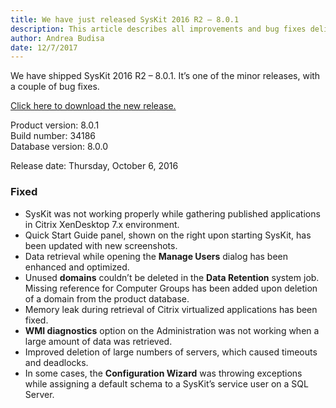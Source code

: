 ```yaml
---
title: We have just released SysKit 2016 R2 – 8.0.1
description: This article describes all improvements and bug fixes delivered in SysKit 2016 R2 – 8.0.1.
author: Andrea Budisa
date: 12/7/2017
---
```


We have shipped SysKit 2016 R2 – 8.0.1. It’s one of the minor releases, with a couple of bug fixes.

[Click here to download the new release.](https://www.syskit.com/products/monitor/download)

Product version: 8.0.1  
Build number: 34186  
Database version: 8.0.0

Release date: Thursday, October 6, 2016

### Fixed

+ SysKit was not working properly while gathering published applications in Citrix XenDesktop 7.x environment.
+ Quick Start Guide panel, shown on the right upon starting SysKit, has been updated with new screenshots.
+ Data retrieval while opening the __Manage Users__ dialog has been enhanced and optimized.
+ Unused __domains__ couldn’t be deleted in the __Data Retention__ system job. Missing reference for Computer Groups has been added upon deletion of a domain from the product database.
+ Memory leak during retrieval of Citrix virtualized applications has been fixed.
+ __WMI diagnostics__ option on the Administration was not working when a large amount of data was retrieved.
+ Improved deletion of large numbers of servers, which caused timeouts and deadlocks.
+ In some cases, the __Configuration Wizard__ was throwing exceptions while assigning a default schema to a SysKit’s service user on a SQL Server.